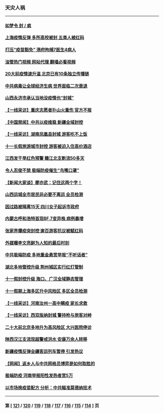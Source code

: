 ### 天灾人祸
---
#### [如梦令 封 / 疯](../../pages/ncid280/n13841968.md?10100445) 
#### [上海疫情反弹 多所高校被封 五类人被红码](../../pages/ncid280/n13841848.md?10100445) 
#### [打压“疫苗豁免” 港府拘捕7医生4病人](../../pages/ncid280/n13841603.md?10100445) 
#### [油管热门视频 网站代理 翻墙必看视频](http://209.222.30.114:81/youtube.html?10100445)
#### [20大前疫情速升温 北京已有10条独立传播链](../../pages/ncid280/n13841535.md?10100445) 
#### [中共病毒让全球经济生病 世界面临二次衰退](../../pages/ncid280/n13841569.md?10100445) 
#### [山西永济市承认当地没疫情也“封城”](../../pages/ncid280/n13841551.md?10100445) 
#### [【一线采访】重庆志愿者扑山火重伤 官方不报](../../pages/ncid280/n13841380.md?10100445) 
#### [【中国禁闻】中共以疫维稳 新疆全域封控](../../pages/ncid280/n13841371.md?10100445) 
#### [【一线采访】湖南凤凰县封城 游客吃不上饭](../../pages/ncid280/n13841274.md?10100445) 
#### [十一长假旅游城市封控 游客被迫入住高价酒店](../../pages/ncid280/n13841322.md?10100445) 
#### [江西发干旱红色预警 赣江北支断流50多天](../../pages/ncid280/n13841154.md?10100445) 
#### [令人忍俊不禁 极端防疫催生“鸟嘴口罩”](../../pages/ncid280/n13840707.md?10100445) 
#### [【新闻大家谈】廖亦武：记住这两个字！](../../pages/ncid280/n13840556.md?10100445) 
#### [山西运城全市居民非必要不离运 全员检测](../../pages/ncid280/n13840854.md?10100445) 
#### [因过路被隔离15天 四川女子起诉市政府](../../pages/ncid280/n13840759.md?10100445) 
#### [内蒙古呼和浩特首现BF.7变异株 病例暴增](../../pages/ncid280/n13840684.md?10100445) 
#### [张家界爆疫突封控 逾百游客抗议被赋红码](../../pages/ncid280/n13840508.md?10100445) 
#### [外媒曝李文亮鲜为人知的最后时刻](../../pages/ncid280/n13840198.md?10100445) 
#### [中共极端防疫 多地重金悬赏举报“不听话者”](../../pages/ncid280/n13840396.md?10100445) 
#### [湖北多地管控升级 荆州城区实行红灯管制](../../pages/ncid280/n13839900.md?10100445) 
#### [十一假封控升级 海口、广汉全域静态管理](../../pages/ncid280/n13839788.md?10100445) 
#### [十一假期上海多区升中风险区 多区全员检测](../../pages/ncid280/n13839748.md?10100445) 
#### [【一线采访】河南汝州一高中瞒疫 家长求救](../../pages/ncid280/n13839669.md?10100445) 
#### [【一线采访】西双版纳封城 警持枪与旅客对峙](../../pages/ncid280/n13839313.md?10100445) 
#### [二十大前北京多地升为高风险区 大兴医院停诊](../../pages/ncid280/n13839362.md?10100445) 
#### [陕西汉江支流现超警戒洪水 安康万余人转移](../../pages/ncid280/n13839315.md?10100445) 
#### [新疆疫情反弹全疆客运列车暂停 引发热议](../../pages/ncid280/n13839083.md?10100445) 
#### [【网闻】返乡人与中共网格员博弈是如何取胜的](../../pages/ncid280/n13838976.md?10100445) 
#### [极端防疫 河南举报阳性发热者赏5万](../../pages/ncid280/n13838700.md?10100445) 
#### [以市场换疫苗配方 分析：中共瞄准莫德纳技术](../../pages/ncid280/n13838792.md?10100445) 

---
#### 第 [ [121](./121.md?10100445) / [120](./120.md?10100445) / [119](./119.md?10100445) / [118](./118.md?10100445) / [117](./117.md?10100445) / [116](./116.md?10100445) / [115](./115.md?10100445) / [114](./114.md?10100445) ] 页

